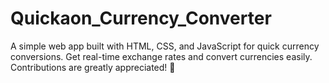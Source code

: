 # Quickaon_Currency_Converter
A simple web app built with HTML, CSS, and JavaScript for quick currency conversions. Get real-time exchange rates and convert currencies easily. Contributions are greatly appreciated! 💸

